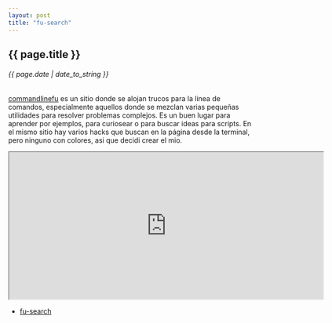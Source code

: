 ```yaml
---
layout: post
title: "fu-search"
---
```


## {{ page.title }}
###### {{ page.date | date_to_string }}

[commandlinefu](http://commandlinefu.com) es un sitio donde se alojan trucos para la linea de comandos, especialmente aquellos donde se mezclan varias pequeñas utilidades para resolver problemas complejos. Es un buen lugar para aprender por ejemplos, para curiosear o para buscar ideas para scripts. En el mismo sitio hay varios hacks que buscan en la página desde la terminal, pero ninguno con colores, asi que decidi crear el mio.

<!--**[![](/assets/img/37.png)](/assets/img/37.png)**-->
<!--**[![](/assets/img/38.png)](/assets/img/38.png)**-->
<!--**[![](/assets/img/39.png)](/assets/img/38.png)**-->
<iframe src="http://showterm.io/e46d37e655b72730db834" width="640" height="300" style="display:block; margin: 0 auto;">&nbsp;</iframe> 

- [fu-search](https://github.com/chilicuil/learn/blob/master/sh/tools/fu-search)
